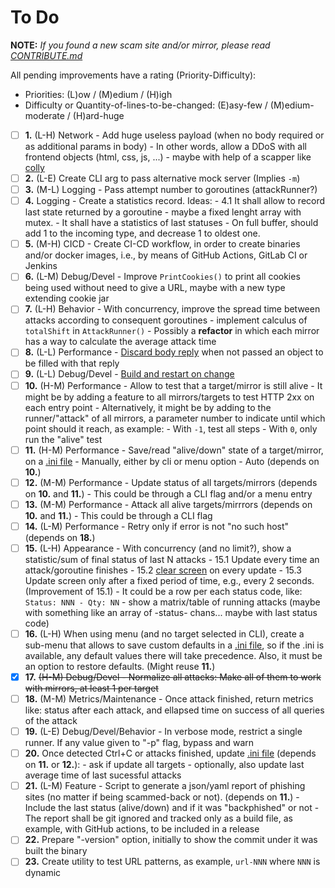 # To Do

**NOTE:** _If you found a new scam site and/or mirror, please read [CONTRIBUTE.md](CONTRIBUTE.md)_

All pending improvements have a rating (Priority-Difficulty):
- Priorities: (L)ow / (M)edium / (H)igh
- Difficulty or Quantity-of-lines-to-be-changed: (E)asy-few / (M)edium-moderate / (H)ard-huge

- [ ] **1.** (L-H) Network - Add huge useless payload (when no body required or as additional params in body) - In other words, allow a DDoS with all frontend objects (html, css, js, ...) - maybe with help of a scapper like [colly](https://github.com/gocolly/colly)
- [ ] **2.** (L-E) Create CLI arg to pass alternative mock server (Implies `-m`)
- [ ] **3.** (M-L) Logging - Pass attempt number to goroutines (attackRunner?)
- [ ] **4.** Logging - Create a statistics record. Ideas:
      - 4.1 It shall allow to record last state returned by a goroutine
      - maybe a fixed lenght array with mutex.
      - It shall have a statistics of last statuses
      - On full buffer, should add 1 to the incoming type, and decrease 1 to oldest one.
- [ ] **5.** (M-H) CICD - Create CI-CD workflow, in order to create binaries and/or docker images, i.e., by means of GitHub Actions, GitLab CI or Jenkins
- [ ] **6.** (L-M) Debug/Devel - Improve `PrintCookies()` to print all cookies being used without need to give a URL, maybe with a new type extending cookie jar
- [ ] **7.** (L-H) Behavior - With concurrency, improve the spread time between attacks according to consequent goroutines
      - implement calculus of `totalShift` in `AttackRunner()`
      - Possibly a **refactor** in which each mirror has a way to calculate the average attack time
- [ ] **8.** (L-L) Performance - [Discard body reply](https://www.google.com/search?q=golang+http+client+%22discard+OR+drop%22+reply+body) when not passed an object to be filled with that reply
- [ ] **9.** (L-L) Debug/Devel - [Build and restart on change](https://www.reddit.com/r/golang/comments/6yap3o/how_do_you_rebuildrestart_your_app_on_file_changes/)
- [ ] **10.** (H-M) Performance - Allow to test that a target/mirror is still alive
      - It might be by adding a feature to all mirrors/targets to test HTTP 2xx on each entry point
      - Alternatively, it might be by adding to the runner/"attack" of all mirrors, a parameter number to indicate until which point should it reach, as example:
        - With `-1`, test all steps
        - With `0`, only run the "alive" test
- [ ] **11.** (H-M) Performance - Save/read "alive/down" state of a target/mirror, on a [.ini file](https://ini.unknwon.io/docs/intro/getting_started)
      - Manually, either by cli or menu option
      - Auto (depends on **10.**)
- [ ] **12.** (M-M) Performance - Update status of all targets/mirrors (depends on **10.** and **11.**)
      - This could be through a CLI flag and/or a menu entry
- [ ] **13.** (M-M) Performance - Attack all alive targets/mirrrors (depends on **10.** and **11.**)
      - This could be through a CLI flag
- [ ] **14.** (L-M) Performance - Retry only if error is not "no such host" (depends on **18.**)
- [ ] **15.** (L-H) Appearance - With concurrency (and no limit?), show a statistic/sum of final status of last N attacks
      - 15.1 Update every time an attack/goroutine finishes
      - 15.2 [clear screen](https://stackoverflow.com/questions/22891644/how-can-i-clear-the-terminal-screen-in-go) on every update
      - 15.3 Update screen only after a fixed period of time, e.g., every 2 seconds. (Improvement of 15.1)
      - It could be a row per each status code, like: `Status: NNN - Qty: NN`
      - show a matrix/table of running attacks (maybe with something like an array of -status- chans... maybe with last status code)
- [ ] **16.** (L-H) When using menu (and no target selected in CLI), create a sub-menu that allows to save custom defaults in a [.ini file](https://ini.unknwon.io/docs/intro/getting_started), so if the .ini is available, any default values there will take precedence. Also, it must be an option to restore defaults. (Might reuse **11.**)
- [x] **17.** ~~(H-M) Debug/Devel - Normalize all attacks: Make all of them to work with mirrors, at least 1 per target~~
- [ ] **18.** (M-M) Metrics/Maintenance - Once attack finished, return metrics like: status after each attack, and ellapsed time on success of all queries of the attack
- [ ] **19.** (L-E) Debug/Devel/Behavior - In verbose mode, restrict a single runner. If any value given to "-p" flag, bypass and warn
- [ ] **20.** Once detected Ctrl+C or attacks finished, update [.ini file](https://ini.unknwon.io/docs/intro/getting_started) (depends on **11.** or **12.**):
      - ask if update all targets
      - optionally, also update last average time of last sucessful attacks
- [ ] **21.** (L-M) Feature - Script to generate a json/yaml report of phishing sites (no matter if being scammed-back or not). (depends on **11.**)
      - Include the last status (alive/down) and if it was "backphished" or not
      - The report shall be git ignored and tracked only as a build file, as example, with GitHub actions, to be included in a release
- [ ] **22.** Prepare "-version" option, initially to show the commit under it was built the binary
- [ ] **23.** Create utility to test URL patterns, as example, `url-NNN` where `NNN` is dynamic
